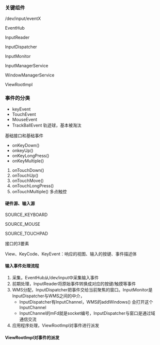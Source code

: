 ### 关键组件

/dev/input/eventX

EventHub

InputReader

InputDispatcher

InputMonitor

InputManagerService

WindowManagerService

ViewRootImpl

### 事件的分类

- keyEvent
- TouchEvent
- MouseEvent
- TrackBallEvent 轨迹球，基本被淘汰

基础接口和基础事件

- onKeyDown()
- onkeyUp()
- onKeyLongPress()
- onKeyMultiple()



1. onTouchDown()
2. onTouchUp()
3. onTouchMove()
4. onTouchLongPress()
5. onTouchMultiple()  多点触控

#### 硬件源、输入源

SOURCE_KEYBOARD

SOURCE_MOUSE

SOURCE_TOUCHPAD



接口的3要素

View、KeyCode、KeyEvent：响应的视图、输入的按键、事件描述体



#### 输入事件处理流程

1. 采集，EventHub从/dev/input中采集输入事件
2. 前期处理，InputReader将原始事件转换成对应的按键/触摸等事件
3. WMS分配，InputDispatcher把事件交给当前聚焦的窗口。InputMonitor是InputDispatcher与WMS之间的中介，
   - InputDispatcher有InputChannel，WMS的addWindows() 会打开这个InputChannel
   - InputChannel的mFd就是socket编号，InputDispatcher与窗口是通过域通信交流
4. 应用程序处理，ViewRootImpl对事件进行派发



#### ViewRootImpl对事件的派发

